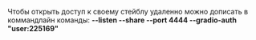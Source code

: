 Чтобы открыть доступ к своему стейблу удаленно можно дописать в коммандлайн команды:
**--listen --share --port 4444 --gradio-auth "user:225169"**
